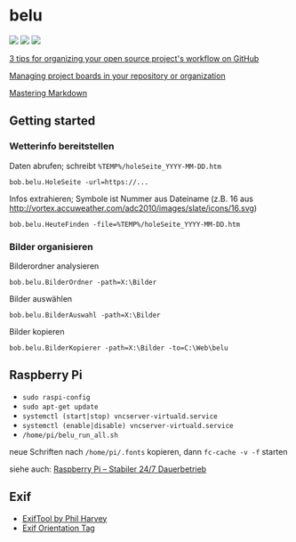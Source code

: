 # belu

![](https://img.shields.io/github/languages/code-size/bobmin/belu.svg?style=flat) 
![](https://img.shields.io/github/last-commit/bobmin/belu.svg?style=flat) 
![](https://img.shields.io/github/languages/top/bobmin/belu.svg?style=flat)

[3 tips for organizing your open source project's workflow on GitHub](https://opensource.com/article/18/4/keep-your-project-organized-git-repo)

[Managing project boards in your repository or organization](https://help.github.com/articles/managing-project-boards-in-your-repository-or-organization)

[Mastering Markdown](https://guides.github.com/features/mastering-markdown/)

## Getting started

### Wetterinfo bereitstellen

Daten abrufen; schreibt `%TEMP%/holeSeite_YYYY-MM-DD.htm`

`bob.belu.HoleSeite -url=https://...`

Infos extrahieren; Symbole ist Nummer aus Dateiname (z.B. 16 aus http://vortex.accuweather.com/adc2010/images/slate/icons/16.svg)

`bob.belu.HeuteFinden -file=%TEMP%/holeSeite_YYYY-MM-DD.htm`

### Bilder organisieren

Bilderordner analysieren

`bob.belu.BilderOrdner -path=X:\Bilder`

Bilder auswählen

`bob.belu.BilderAuswahl -path=X:\Bilder`

Bilder kopieren

`bob.belu.BilderKopierer -path=X:\Bilder -to=C:\Web\belu`

## Raspberry Pi

- `sudo raspi-config`
- `sudo apt-get update`
- `systemctl (start|stop) vncserver-virtuald.service`
- `systemctl (enable|disable) vncserver-virtuald.service`
- `/home/pi/belu_run_all.sh`

neue Schriften nach `/home/pi/.fonts` kopieren, dann `fc-cache -v -f` starten

siehe auch: [Raspberry Pi – Stabiler 24/7 Dauerbetrieb](https://www.datenreise.de/raspberry-pi-stabiler-24-7-dauerbetrieb/)

## Exif

- [ExifTool by Phil Harvey](https://exiftool.org/)
- [Exif Orientation Tag](http://sylvana.net/jpegcrop/exif_orientation.html)
